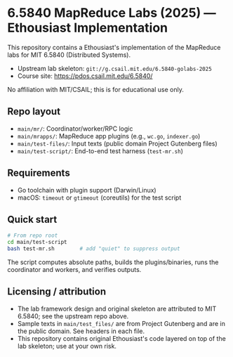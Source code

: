 # 6.5840 MapReduce Labs (2025) — Ethousiast Implementation

This repository contains a Ethousiast's implementation of the MapReduce labs for MIT 6.5840 (Distributed Systems).

- Upstream lab skeleton: `git://g.csail.mit.edu/6.5840-golabs-2025`
- Course site: https://pdos.csail.mit.edu/6.5840/

No affiliation with MIT/CSAIL; this is for educational use only.

## Repo layout
- `main/mr/`: Coordinator/worker/RPC logic
- `main/mrapps/`: MapReduce app plugins (e.g., `wc.go`, `indexer.go`)
- `main/test-files/`: Input texts (public domain Project Gutenberg files)
- `main/test-script/`: End-to-end test harness (`test-mr.sh`)

## Requirements
- Go toolchain with plugin support (Darwin/Linux)
- macOS: `timeout` or `gtimeout` (coreutils) for the test script

## Quick start
```bash
# From repo root
cd main/test-script
bash test-mr.sh        # add "quiet" to suppress output
```
The script computes absolute paths, builds the plugins/binaries, runs the coordinator and workers, and verifies outputs.

## Licensing / attribution
- The lab framework design and original skeleton are attributed to MIT 6.5840; see the upstream repo above.
- Sample texts in `main/test_files/` are from Project Gutenberg and are in the public domain. See headers in each file.
- This repository contains original Ethousiast's code layered on top of the lab skeleton; use at your own risk.
